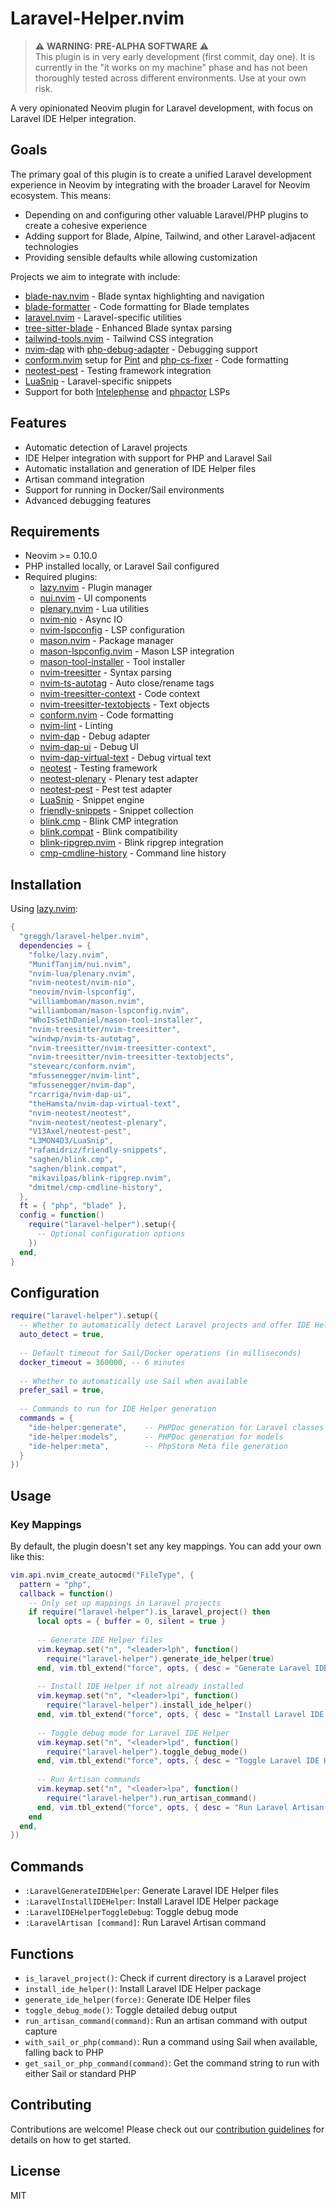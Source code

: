 # Laravel-Helper.nvim

> ⚠️ **WARNING: PRE-ALPHA SOFTWARE** ⚠️  
> This plugin is in very early development (first commit, day one). It is currently in the "it works on my machine" phase and has not been thoroughly tested across different environments. Use at your own risk.

A very opinionated Neovim plugin for Laravel development, with focus on Laravel IDE Helper integration.

## Goals

The primary goal of this plugin is to create a unified Laravel development experience in Neovim by integrating with the broader Laravel for Neovim ecosystem. This means:

- Depending on and configuring other valuable Laravel/PHP plugins to create a cohesive experience
- Adding support for Blade, Alpine, Tailwind, and other Laravel-adjacent technologies
- Providing sensible defaults while allowing customization

Projects we aim to integrate with include:
- [blade-nav.nvim](https://github.com/Dkendal/blade-nav.nvim) - Blade syntax highlighting and navigation
- [blade-formatter](https://github.com/shufo/blade-formatter) - Code formatting for Blade templates
- [laravel.nvim](https://github.com/adalessa/laravel.nvim) - Laravel-specific utilities
- [tree-sitter-blade](https://github.com/EmranMR/tree-sitter-blade) - Enhanced Blade syntax parsing
- [tailwind-tools.nvim](https://github.com/jcha0713/tailwind-tools.nvim) - Tailwind CSS integration
- [nvim-dap](https://github.com/mfussenegger/nvim-dap) with [php-debug-adapter](https://github.com/xdebug/vscode-php-debug) - Debugging support
- [conform.nvim](https://github.com/stevearc/conform.nvim) setup for [Pint](https://github.com/laravel/pint) and [php-cs-fixer](https://github.com/PHP-CS-Fixer/PHP-CS-Fixer) - Code formatting
- [neotest-pest](https://github.com/V13Axel/neotest-pest) - Testing framework integration
- [LuaSnip](https://github.com/L3MON4D3/LuaSnip) - Laravel-specific snippets
- Support for both [Intelephense](https://github.com/bmewburn/intelephense-docs) and [phpactor](https://github.com/phpactor/phpactor) LSPs

## Features

- Automatic detection of Laravel projects
- IDE Helper integration with support for PHP and Laravel Sail
- Automatic installation and generation of IDE Helper files
- Artisan command integration
- Support for running in Docker/Sail environments
- Advanced debugging features

## Requirements

- Neovim >= 0.10.0
- PHP installed locally, or Laravel Sail configured
- Required plugins:
  - [lazy.nvim](https://github.com/folke/lazy.nvim) - Plugin manager
  - [nui.nvim](https://github.com/MunifTanjim/nui.nvim) - UI components
  - [plenary.nvim](https://github.com/nvim-lua/plenary.nvim) - Lua utilities
  - [nvim-nio](https://github.com/nvim-neotest/nvim-nio) - Async IO
  - [nvim-lspconfig](https://github.com/neovim/nvim-lspconfig) - LSP configuration
  - [mason.nvim](https://github.com/williamboman/mason.nvim) - Package manager
  - [mason-lspconfig.nvim](https://github.com/williamboman/mason-lspconfig.nvim) - Mason LSP integration
  - [mason-tool-installer](https://github.com/WhoIsSethDaniel/mason-tool-installer) - Tool installer
  - [nvim-treesitter](https://github.com/nvim-treesitter/nvim-treesitter) - Syntax parsing
  - [nvim-ts-autotag](https://github.com/windwp/nvim-ts-autotag) - Auto close/rename tags
  - [nvim-treesitter-context](https://github.com/nvim-treesitter/nvim-treesitter-context) - Code context
  - [nvim-treesitter-textobjects](https://github.com/nvim-treesitter/nvim-treesitter-textobjects) - Text objects
  - [conform.nvim](https://github.com/stevearc/conform.nvim) - Code formatting
  - [nvim-lint](https://github.com/mfussenegger/nvim-lint) - Linting
  - [nvim-dap](https://github.com/mfussenegger/nvim-dap) - Debug adapter
  - [nvim-dap-ui](https://github.com/rcarriga/nvim-dap-ui) - Debug UI
  - [nvim-dap-virtual-text](https://github.com/theHamsta/nvim-dap-virtual-text) - Debug virtual text
  - [neotest](https://github.com/nvim-neotest/neotest) - Testing framework
  - [neotest-plenary](https://github.com/nvim-neotest/neotest-plenary) - Plenary test adapter
  - [neotest-pest](https://github.com/V13Axel/neotest-pest) - Pest test adapter
  - [LuaSnip](https://github.com/L3MON4D3/LuaSnip) - Snippet engine
  - [friendly-snippets](https://github.com/rafamidriz/friendly-snippets) - Snippet collection
  - [blink.cmp](https://github.com/saghen/blink.cmp) - Blink CMP integration
  - [blink.compat](https://github.com/saghen/blink.compat) - Blink compatibility
  - [blink-ripgrep.nvim](https://github.com/mikavilpas/blink-ripgrep.nvim) - Blink ripgrep integration
  - [cmp-cmdline-history](https://github.com/dmitmel/cmp-cmdline-history) - Command line history

## Installation

Using [lazy.nvim](https://github.com/folke/lazy.nvim):

```lua
{
  "greggh/laravel-helper.nvim",
  dependencies = {
    "folke/lazy.nvim",
    "MunifTanjim/nui.nvim",
    "nvim-lua/plenary.nvim",
    "nvim-neotest/nvim-nio",
    "neovim/nvim-lspconfig",
    "williamboman/mason.nvim",
    "williamboman/mason-lspconfig.nvim",
    "WhoIsSethDaniel/mason-tool-installer",
    "nvim-treesitter/nvim-treesitter",
    "windwp/nvim-ts-autotag",
    "nvim-treesitter/nvim-treesitter-context",
    "nvim-treesitter/nvim-treesitter-textobjects",
    "stevearc/conform.nvim",
    "mfussenegger/nvim-lint",
    "mfussenegger/nvim-dap",
    "rcarriga/nvim-dap-ui",
    "theHamsta/nvim-dap-virtual-text",
    "nvim-neotest/neotest",
    "nvim-neotest/neotest-plenary",
    "V13Axel/neotest-pest",
    "L3MON4D3/LuaSnip",
    "rafamidriz/friendly-snippets",
    "saghen/blink.cmp",
    "saghen/blink.compat",
    "mikavilpas/blink-ripgrep.nvim",
    "dmitmel/cmp-cmdline-history",
  },
  ft = { "php", "blade" },
  config = function()
    require("laravel-helper").setup({
      -- Optional configuration options
    })
  end,
}
```

## Configuration

```lua
require("laravel-helper").setup({
  -- Whether to automatically detect Laravel projects and offer IDE Helper generation
  auto_detect = true,
  
  -- Default timeout for Sail/Docker operations (in milliseconds)
  docker_timeout = 360000, -- 6 minutes
  
  -- Whether to automatically use Sail when available
  prefer_sail = true,
  
  -- Commands to run for IDE Helper generation
  commands = {
    "ide-helper:generate",    -- PHPDoc generation for Laravel classes
    "ide-helper:models",      -- PHPDoc generation for models
    "ide-helper:meta",        -- PhpStorm Meta file generation
  }
})
```

## Usage

### Key Mappings

By default, the plugin doesn't set any key mappings. You can add your own like this:

```lua
vim.api.nvim_create_autocmd("FileType", {
  pattern = "php",
  callback = function()
    -- Only set up mappings in Laravel projects
    if require("laravel-helper").is_laravel_project() then
      local opts = { buffer = 0, silent = true }
      
      -- Generate IDE Helper files
      vim.keymap.set("n", "<leader>lph", function()
        require("laravel-helper").generate_ide_helper(true)
      end, vim.tbl_extend("force", opts, { desc = "Generate Laravel IDE Helper files" }))
      
      -- Install IDE Helper if not already installed
      vim.keymap.set("n", "<leader>lpi", function()
        require("laravel-helper").install_ide_helper()
      end, vim.tbl_extend("force", opts, { desc = "Install Laravel IDE Helper" }))
      
      -- Toggle debug mode for Laravel IDE Helper
      vim.keymap.set("n", "<leader>lpd", function()
        require("laravel-helper").toggle_debug_mode()
      end, vim.tbl_extend("force", opts, { desc = "Toggle Laravel IDE Helper debug mode" }))
      
      -- Run Artisan commands
      vim.keymap.set("n", "<leader>lpa", function()
        require("laravel-helper").run_artisan_command()
      end, vim.tbl_extend("force", opts, { desc = "Run Laravel Artisan command" }))
    end
  end,
})
```

## Commands

- `:LaravelGenerateIDEHelper`: Generate Laravel IDE Helper files
- `:LaravelInstallIDEHelper`: Install Laravel IDE Helper package
- `:LaravelIDEHelperToggleDebug`: Toggle debug mode
- `:LaravelArtisan [command]`: Run Laravel Artisan command

## Functions

- `is_laravel_project()`: Check if current directory is a Laravel project
- `install_ide_helper()`: Install Laravel IDE Helper package
- `generate_ide_helper(force)`: Generate IDE Helper files
- `toggle_debug_mode()`: Toggle detailed debug output
- `run_artisan_command(command)`: Run an artisan command with output capture
- `with_sail_or_php(command)`: Run a command using Sail when available, falling back to PHP
- `get_sail_or_php_command(command)`: Get the command string to run with either Sail or standard PHP

## Contributing

Contributions are welcome! Please check out our [contribution guidelines](CONTRIBUTING.md) for details on how to get started.

## License

MIT